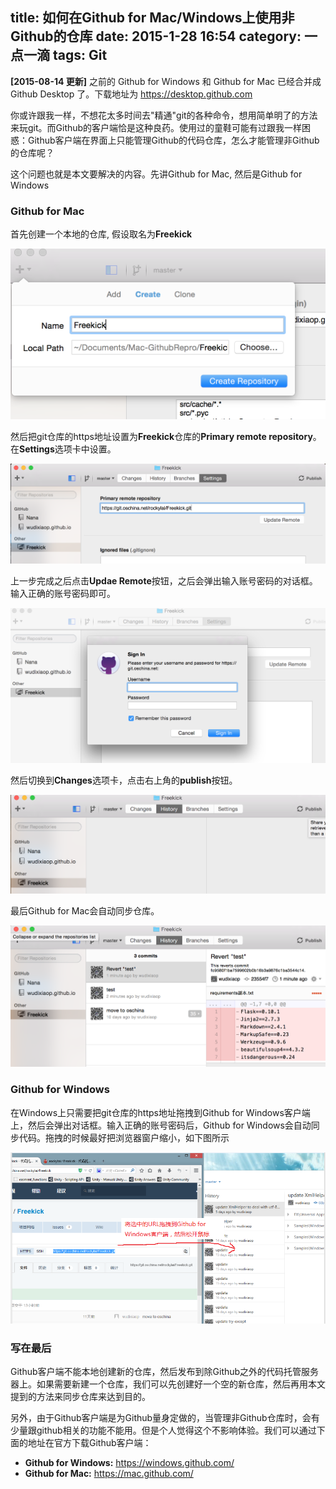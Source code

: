 ﻿title: 如何在Github for Mac/Windows上使用非Github的仓库
date: 2015-1-28 16:54
category: 一点一滴
tags: Git
---

__[2015-08-14 更新]__ 之前的 Github for Windows 和 Github for Mac 已经合并成 Github Desktop 了。下载地址为 <https://desktop.github.com>

你或许跟我一样，不想花太多时间去"精通"git的各种命令，想用简单明了的方法来玩git。而Github的客户端恰是这种良药。使用过的童鞋可能有过跟我一样困惑：Github客户端在界面上只能管理Github的代码仓库，怎么才能管理非Github的仓库呢？


这个问题也就是本文要解决的内容。先讲Github for Mac, 然后是Github for Windows

### Github for Mac

首先创建一个本地的仓库, 假设取名为**Freekick**

![mac_1](/images/GitClient/mac_1.png)

然后把git仓库的https地址设置为**Freekick**仓库的**Primary remote repository**。在**Settings**选项卡中设置。

![mac_2](/images/GitClient/mac_2.png)

上一步完成之后点击**Updae Remote**按钮，之后会弹出输入账号密码的对话框。输入正确的账号密码即可。

![mac_3](/images/GitClient/mac_3.png)

然后切换到**Changes**选项卡，点击右上角的**publish**按钮。

![mac_4](/images/GitClient/mac_4.png)

最后Github for Mac会自动同步仓库。

![mac_5](/images/GitClient/mac_5.png)

### Github for Windows

在Windows上只需要把git仓库的https地址拖拽到Github for Windows客户端上，然后会弹出对话框。输入正确的账号密码后，Github for Windows会自动同步代码。拖拽的时候最好把浏览器窗户缩小，如下图所示

![windows_1](/images/GitClient/windows_1.png)

### 写在最后

Github客户端不能本地创建新的仓库，然后发布到除Github之外的代码托管服务器上。如果需要新建一个仓库，我们可以先创建好一个空的新仓库，然后再用本文提到的方法来同步仓库来达到目的。

另外，由于Github客户端是为Github量身定做的，当管理非Github仓库时，会有少量跟github相关的功能不能用。但是个人觉得这个不影响体验。我们可以通过下面的地址在官方下载Github客户端：

- **Github for Windows:** <https://windows.github.com/>  
- **Github for Mac:** <https://mac.github.com/>
